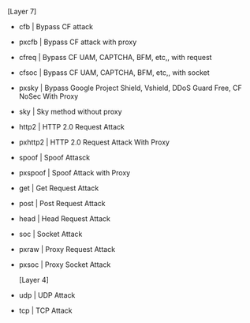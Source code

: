    [Layer 7]
 - cfb     | Bypass CF attack
 - pxcfb   | Bypass CF attack with proxy
 - cfreq   | Bypass CF UAM, CAPTCHA, BFM, etc,, with request
 - cfsoc   | Bypass CF UAM, CAPTCHA, BFM, etc,, with socket
 - pxsky   | Bypass Google Project Shield, Vshield, DDoS Guard Free, CF NoSec With Proxy
 - sky     | Sky method without proxy
 - http2   | HTTP 2.0 Request Attack 
 - pxhttp2 | HTTP 2.0 Request Attack With Proxy
 - spoof   | Spoof Attasck
 - pxspoof | Spoof Attack with Proxy
 - get     | Get  Request Attack
 - post    | Post Request Attack
 - head    | Head Request Attack
 - soc     | Socket Attack
 - pxraw   | Proxy Request Attack
 - pxsoc   | Proxy Socket Attack
 
   [Layer 4]
  - udp     | UDP Attack
  - tcp     | TCP Attack 